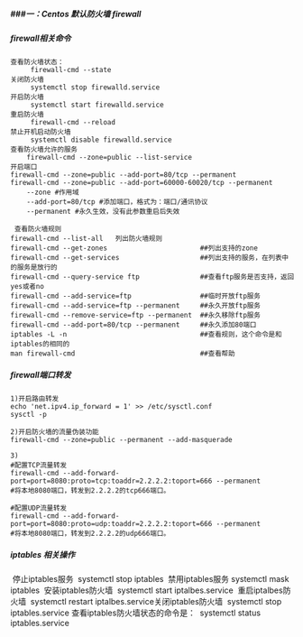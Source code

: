 ﻿##### ###一：Centos 默认防火墙 firewall

##### firewall相关命令

    查看防火墙状态：
         firewall-cmd --state
    关闭防火墙
         systemctl stop firewalld.service
    开启防火墙
         systemctl start firewalld.service
    重启防火墙
         firewall-cmd --reload
    禁止开机启动防火墙
         systemctl disable firewalld.service
    查看防火墙允许的服务
        firewall-cmd --zone=public --list-service
    开启端口
    firewall-cmd --zone=public --add-port=80/tcp --permanent
    firewall-cmd --zone=public --add-port=60000-60020/tcp --permanent
        --zone #作用域
        --add-port=80/tcp #添加端口，格式为：端口/通讯协议
        --permanent #永久生效，没有此参数重启后失效
    
     查看防火墙规则
    firewall-cmd --list-all   列出防火墙规则
    firewall-cmd --get-zones                       ##列出支持的zone
    firewall-cmd --get-services                    ##列出支持的服务，在列表中的服务是放行的
    firewall-cmd --query-service ftp               ##查看ftp服务是否支持，返回yes或者no
    firewall-cmd --add-service=ftp                 ##临时开放ftp服务
    firewall-cmd --add-service=ftp --permanent     ##永久开放ftp服务
    firewall-cmd --remove-service=ftp --permanent  ##永久移除ftp服务
    firewall-cmd --add-port=80/tcp --permanent     ##永久添加80端口 
    iptables -L -n                                 ##查看规则，这个命令是和iptables的相同的
    man firewall-cmd                               ##查看帮助

##### firewall端口转发

```
1)开启路由转发
echo 'net.ipv4.ip_forward = 1' >> /etc/sysctl.conf
sysctl -p

2)开启防火墙的流量伪装功能
firewall-cmd --zone=public --permanent --add-masquerade

3)
#配置TCP流量转发
firewall-cmd --add-forward-port=port=8080:proto=tcp:toaddr=2.2.2.2:toport=666 --permanent
#将本地8080端口，转发到2.2.2.2的tcp666端口。

#配置UDP流量转发
firewall-cmd --add-forward-port=port=8080:proto=udp:toaddr=2.2.2.2:toport=666 --permanent
#将本地8080端口，转发到2.2.2.2的udp666端口。
```

##### iptables 相关操作

​    停止iptables服务
​        systemctl stop iptables
​    禁用iptables服务
​        systemctl mask iptables
​    安装iptables防火墙
​        systemctl start iptalbes.service
​    重启iptalbes防火墙
​        systemctl restart iptalbes.service
​    关闭iptables防火墙
​        systemctl stop iptables.service
​    查看iptables防火墙状态的命令是：
​        systemctl status iptables.service